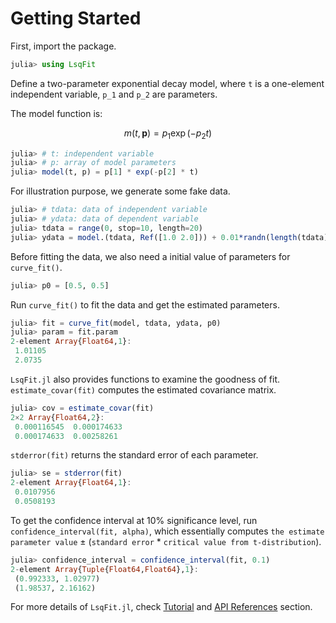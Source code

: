 
# Getting Started

First, import the package.

```julia
julia> using LsqFit
```

Define a two-parameter exponential decay model, where ``t`` is a one-element independent variable, ``p_1`` and ``p_2`` are parameters.

The model function is:

```math
m(t, \boldsymbol{p}) = p_1 \exp(-p_2 t)
```

```julia
julia> # t: independent variable
julia> # p: array of model parameters
julia> model(t, p) = p[1] * exp(-p[2] * t)
```

For illustration purpose, we generate some fake data.

```julia
julia> # tdata: data of independent variable
julia> # ydata: data of dependent variable
julia> tdata = range(0, stop=10, length=20)
julia> ydata = model.(tdata, Ref([1.0 2.0])) + 0.01*randn(length(tdata))
```

Before fitting the data, we also need a initial value of parameters for `curve_fit()`.

```julia
julia> p0 = [0.5, 0.5]
```

Run `curve_fit()` to fit the data and get the estimated parameters.

```julia
julia> fit = curve_fit(model, tdata, ydata, p0)
julia> param = fit.param
2-element Array{Float64,1}:
 1.01105
 2.0735
```

`LsqFit.jl` also provides functions to examine the goodness of fit.
`estimate_covar(fit)` computes the estimated covariance matrix.

```Julia
julia> cov = estimate_covar(fit)
2×2 Array{Float64,2}:
 0.000116545  0.000174633
 0.000174633  0.00258261
```

`stderror(fit)` returns the standard error of each parameter.

```Julia
julia> se = stderror(fit)
2-element Array{Float64,1}:
 0.0107956
 0.0508193
```

To get the confidence interval at 10% significance level, run `confidence_interval(fit, alpha)`, which essentially computes `the estimate parameter value` ± (`standard error` * `critical value from t-distribution`).

```Julia
julia> confidence_interval = confidence_interval(fit, 0.1)
2-element Array{Tuple{Float64,Float64},1}:
 (0.992333, 1.02977)
 (1.98537, 2.16162)
```

For more details of `LsqFit.jl`, check [Tutorial](../tutorial/) and [API References](../api/) section.
